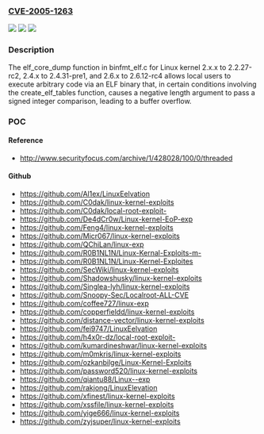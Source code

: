 ### [CVE-2005-1263](https://cve.mitre.org/cgi-bin/cvename.cgi?name=CVE-2005-1263)
![](https://img.shields.io/static/v1?label=Product&message=n%2Fa&color=blue)
![](https://img.shields.io/static/v1?label=Version&message=n%2Fa&color=blue)
![](https://img.shields.io/static/v1?label=Vulnerability&message=n%2Fa&color=brighgreen)

### Description

The elf_core_dump function in binfmt_elf.c for Linux kernel 2.x.x to 2.2.27-rc2, 2.4.x to 2.4.31-pre1, and 2.6.x to 2.6.12-rc4 allows local users to execute arbitrary code via an ELF binary that, in certain conditions involving the create_elf_tables function, causes a negative length argument to pass a signed integer comparison, leading to a buffer overflow.

### POC

#### Reference
- http://www.securityfocus.com/archive/1/428028/100/0/threaded

#### Github
- https://github.com/Al1ex/LinuxEelvation
- https://github.com/C0dak/linux-kernel-exploits
- https://github.com/C0dak/local-root-exploit-
- https://github.com/De4dCr0w/Linux-kernel-EoP-exp
- https://github.com/Feng4/linux-kernel-exploits
- https://github.com/Micr067/linux-kernel-exploits
- https://github.com/QChiLan/linux-exp
- https://github.com/R0B1NL1N/Linux-Kernal-Exploits-m-
- https://github.com/R0B1NL1N/Linux-Kernel-Exploites
- https://github.com/SecWiki/linux-kernel-exploits
- https://github.com/Shadowshusky/linux-kernel-exploits
- https://github.com/Singlea-lyh/linux-kernel-exploits
- https://github.com/Snoopy-Sec/Localroot-ALL-CVE
- https://github.com/coffee727/linux-exp
- https://github.com/copperfieldd/linux-kernel-exploits
- https://github.com/distance-vector/linux-kernel-exploits
- https://github.com/fei9747/LinuxEelvation
- https://github.com/h4x0r-dz/local-root-exploit-
- https://github.com/kumardineshwar/linux-kernel-exploits
- https://github.com/m0mkris/linux-kernel-exploits
- https://github.com/ozkanbilge/Linux-Kernel-Exploits
- https://github.com/password520/linux-kernel-exploits
- https://github.com/qiantu88/Linux--exp
- https://github.com/rakjong/LinuxElevation
- https://github.com/xfinest/linux-kernel-exploits
- https://github.com/xssfile/linux-kernel-exploits
- https://github.com/yige666/linux-kernel-exploits
- https://github.com/zyjsuper/linux-kernel-exploits

